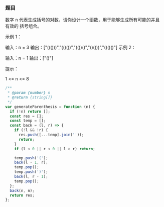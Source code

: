 <!-- @format -->

### 题目

数字 n 代表生成括号的对数，请你设计一个函数，用于能够生成所有可能的并且 有效的 括号组合。

示例 1：

输入：n = 3
输出：["((()))","(()())","(())()","()(())","()()()"]
示例 2：

输入：n = 1
输出：["()"]

提示：

1 <= n <= 8

```js
/**
 * @param {number} n
 * @return {string[]}
 */
var generateParenthesis = function (n) {
  if (!n) return [];
  const res = [];
  const temp = [];
  const back = (l, r) => {
    if (!l && !r) {
      res.push([...temp].join(''));
      return;
    }
    if (l < 0 || r < 0 || l > r) return;

    temp.push('(');
    back(l - 1, r);
    temp.pop();
    temp.push(')');
    back(l, r - 1);
    temp.pop();
  };
  back(n, n);
  return res;
};
```
